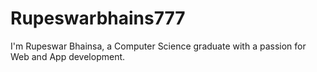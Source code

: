 # Rupeswarbhains777
I'm Rupeswar Bhainsa, a Computer Science graduate with a passion for Web and App development.
